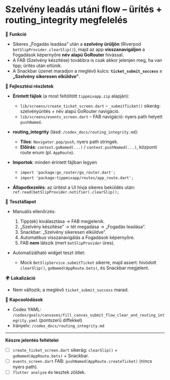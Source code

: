 # Szelvény leadás utáni flow – ürítés + routing\_integrity megfelelés

🎯 **Funkció**

* Sikeres „Fogadás leadása” után a **szelvény ürüljön** (Riverpod `betSlipProvider.clearSlip()`), majd az app **visszanavigáljon** a Fogadások képernyőre **név alapú GoRouter** hívással.
* A FAB (Szelvény készítése) továbbra is csak akkor jelenjen meg, ha van tipp; ürítés után eltűnik.
* A Snackbar üzenet maradjon a meglévő kulcs: **`ticket_submit_success` = „Szelvény sikeresen elküldve”**.

🧠 **Fejlesztési részletek**

* **Érintett fájlok** (a most feltöltött `tippmixapp.zip` alapján):

  * `lib/screens/create_ticket_screen.dart` – `_submitTicket()` sikerág: szelvényürítés + név alapú GoRouter navigáció.
  * `lib/screens/events_screen.dart` – FAB navigáció: nyers path helyett `pushNamed`.
* **routing\_integrity** (lásd: `/codex_docs/routing_integrity.md`):

  * **Tilos**: `Navigator.pop/push`, nyers path stringek.
  * **Előírás**: `context.goNamed(...)` / `context.pushNamed(...)`, központi route enum (pl. `AppRoute`).
* **Importok**: minden érintett fájlban legyen

  * `import 'package:go_router/go_router.dart';`
  * `import 'package:tippmixapp/routes/app_route.dart';`
* **Állapotkezelés**: az ürítést a UI hívja sikeres beküldés után: `ref.read(betSlipProvider.notifier).clearSlip();`

🧪 **Tesztállapot**

* Manuális ellenőrzés:

  1. Tipp(ek) kiválasztása → FAB megjelenik.
  2. „Szelvény készítése” → tét megadása → „Fogadás leadása”.
  3. Snackbar: „Szelvény sikeresen elküldve”.
  4. Automatikus visszanavigálás a Fogadások képernyőre.
  5. FAB **nem** látszik (mert `betSlipProvider` üres).
* Automatizálható widget teszt ötlet:

  * Mock `BetSlipService.submitTicket` sikerre, majd assert: hívódott `clearSlip()`, `goNamed(AppRoute.bets)`, és Snackbar megjelent.

🌍 **Lokalizáció**

* Nem változik; a meglévő `ticket_submit_success` marad.

📎 **Kapcsolódások**

* Codex YAML: `/codex/goals/canvases/fill_canvas_submit_flow_clear_and_routing_integrity.yaml` (pontszerű diffekkel)
* Irányelv: `/codex_docs/routing_integrity.md`

---

**Készre jelentés feltételei**

* [ ] `create_ticket_screen.dart` sikerág: `clearSlip()` + `goNamed(AppRoute.bets)` + Snackbar.
* [ ] `events_screen.dart` FAB: `pushNamed(AppRoute.createTicket)` (nincs nyers path).
* [ ] `flutter analyze` és tesztek zöldek.

